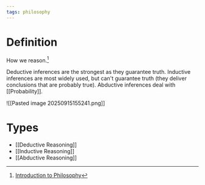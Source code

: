 ```yaml
---
tags: philosophy
---
```


# Definition

How we reason.[^1]


Deductive inferences are the strongest as they guarantee truth. Inductive inferences are most widely used, but can't guarantee truth (they deliver conclusions that are probably true). Abductive inferences deal with [[Probability]].

![[Pasted image 20250915155241.png]]

# Types
- [[Deductive Reasoning]]
- [[Inductive Reasoning]]
- [[Abductive Reasoning]]

[^1]: [Introduction to Philosophy](zotero://open-pdf/library/items/M84L5RRJ?page=153)